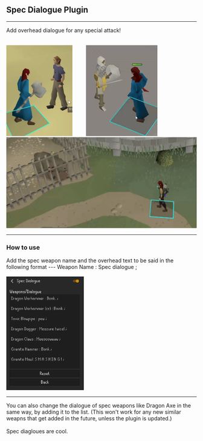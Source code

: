 <h2>Spec Dialogue Plugin</h2>
<hr>

Add overhead dialogue for any special attack!
<br><br>

<span><img src="https://github.com/Oziach/spec-dialogue/blob/master/img/bonkGif.gif" height = 240px></span>
<span >&nbsp; &nbsp; &nbsp; &nbsp;  </span>
<span><img src="https://github.com/Oziach/spec-dialogue/blob/master/img/measureTwiceGif.gif" height = 240px></span>
<span >&nbsp; &nbsp; &nbsp; &nbsp; </span>
<span><img src="https://github.com/Oziach/spec-dialogue/blob/master/img/pew.gif" height = 240px></span>


<hr>

<h3>How to use</h3>
Add the spec weapon name and the overhead text to be said in the following format --- Weapon Name : Spec dialogue ;
<br><br>
<img src="https://github.com/Oziach/spec-dialogue/blob/master/img/AddingEntries.PNG" height=300px>

<hr>

You can also change the dialogue of spec weapons like Dragon Axe in the same way, by adding it to the list. (This won't work for any new similar weapns that get added in the future, unless the plugin is updated.)
<br><br>
Spec diagloues are cool.








